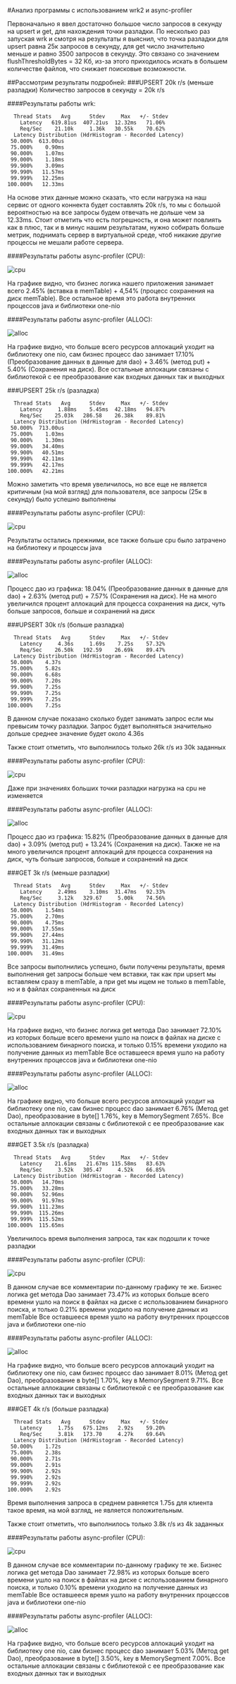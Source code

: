 #Анализ программы с использованием wrk2 и async-profiler

Первоначально я ввел достаточно большое число запросов в секунду на upsert и get, для нахождения точки разладки.
По несколько раз запуская wrk и смотря на результаты я выяснил, что точка разладки для upsert равна 25к запросов в секунду,
для get число значительно меньше и равно 3500 запросов в секунду. Это связано со значением flushThresholdBytes = 32 Кб,
из-за этого приходилось искать в большем количестве файлов, что снижает поисковые возможности.

##Рассмотрим результаты подробней:
###UPSERT 20k r/s (меньше разладки)
Количество запросов в секунду = 20k r/s

####Результаты работы wrk:
```
  Thread Stats   Avg      Stdev     Max   +/- Stdev
    Latency   619.81us  407.21us  12.32ms   71.06%
    Req/Sec    21.10k     1.36k   30.55k    70.62%
  Latency Distribution (HdrHistogram - Recorded Latency)
 50.000%  613.00us
 75.000%    0.90ms
 90.000%    1.07ms
 99.000%    1.18ms
 99.900%    3.09ms
 99.990%   11.57ms
 99.999%   12.25ms
100.000%   12.33ms
```
На основе этих данные можно сказать, что если нагрузка на наш сервис от одного коннекта будет составлять 20k r/s, 
то мы с большой вероятностью на все запросы будем отвечать не дольше чем за 12.33ms. Стоит отметить что есть погрешность, 
и она может повлиять как в плюс, так и в минус нашим результатам, нужно собирать больше метрик,
поднимать сервер в виртуальной среде, чтоб никакие другие процессы не мешали работе сервера.

####Результаты работы async-profiler (CPU):

![cpu](upsert/20000/cpu.png)

На графике видно, что бизнес логика нашего приложения занимает всего 2.45% (вставка в memTable) + 
4,54% (процесс сохранения на диск memTable). 
Все остальное время это работа внутренних процессов java и библиотеки one-nio

####Результаты работы async-profiler (ALLOC):

![alloc](upsert/20000/alloc.png)

На графике видно, что больше всего ресурсов аллокаций уходит на библиотеку one nio, сам бизнес процесс dao занимает 
17.10% (Преобразование данных в данные для dao) + 3.46% (метод put) + 5.40% (Сохранения на диск). 
Все остальные аллокации связаны с библиотекой с ее преобразование как входных данных так и выходных

###UPSERT 25k r/s (разладка)
```
  Thread Stats   Avg      Stdev     Max   +/- Stdev
    Latency     1.88ms    5.45ms  42.18ms   94.87%
    Req/Sec    25.03k   286.58    26.38k    89.81%
  Latency Distribution (HdrHistogram - Recorded Latency)
 50.000%  713.00us
 75.000%    1.03ms
 90.000%    1.30ms
 99.000%   34.40ms
 99.900%   40.51ms
 99.990%   42.11ms
 99.999%   42.17ms
100.000%   42.21ms
```
Можно заметить что время увеличилось, но все еще не является критичным (на мой взгляд) для пользователя, все запросы (25к в секунду) 
было успешно выполнены

####Результаты работы async-profiler (CPU):

![cpu](upsert/25000/cpu.png)

Результаты остались прежними, все также больше cpu было затрачено на библиотеку и процессы java


####Результаты работы async-profiler (ALLOC):

![alloc](upsert/25000/alloc.png)

Процесс дао из графика: 18.04% (Преобразование данных в данные для dao) + 2.63% (метод put) + 7.57% (Сохранения на диск).
Не на много увеличился процент аллокаций для процесса сохранения на диск, чуть больше запросов, больше и сохранений на диск

###UPSERT 30k r/s (больше разладка)

```
  Thread Stats   Avg      Stdev     Max   +/- Stdev
    Latency     4.36s     1.69s    7.25s    57.32%
    Req/Sec    26.50k   192.59    26.69k    89.47%
  Latency Distribution (HdrHistogram - Recorded Latency)
 50.000%    4.37s
 75.000%    5.82s
 90.000%    6.68s
 99.000%    7.20s
 99.900%    7.25s
 99.990%    7.25s
 99.999%    7.25s
100.000%    7.25s
```

В данном случае показано сколько будет занимать запрос если мы превысим точку разладки. 
Запрос будет выполняться значительно дольше среднее значение будет около 4.36s

Также стоит отметить, что выполнилось только 26k r/s из 30k заданных

####Результаты работы async-profiler (CPU):

![cpu](upsert/30000/cpu.png)

Даже при значениях больших точки разладки нагрузка на cpu не изменяется

####Результаты работы async-profiler (ALLOC):

![alloc](upsert/30000/alloc.png)

Процесс дао из графика: 15.82% (Преобразование данных в данные для dao) + 3.09% (метод put) + 13.24% (Сохранения на диск).
Также не на много увеличился процент аллокаций для процесса сохранения на диск, чуть больше запросов, больше и сохранений на диск


###GET 3k r/s (меньше разладки)

```
  Thread Stats   Avg      Stdev     Max   +/- Stdev
    Latency     2.49ms    3.10ms  31.47ms   92.33%
    Req/Sec     3.12k   329.67     5.00k    74.56%
  Latency Distribution (HdrHistogram - Recorded Latency)
 50.000%    1.54ms
 75.000%    2.70ms
 90.000%    4.75ms
 99.000%   17.55ms
 99.900%   27.44ms
 99.990%   31.12ms
 99.999%   31.49ms
100.000%   31.49ms
```
Все запросы выполнились успешно, были получены результаты, время выполнения get запросы больше чем вставки, 
так как при upsert мы вставляем сразу в memTable, 
а при get мы ищем не только в memTable, но и в файлах сохраненных на диск 

####Результаты работы async-profiler (CPU):

![cpu](get/3000/cpu.png)

На графике видно, что бизнес логика get метода Dao занимает 72.10% 
из которых больше всего времени ушло на поиск в файлах на диске с использованием бинарного поиска, 
и только 0.15% времени уходило на получение данных из memTable
Все оставшееся время ушло на работу внутренних процессов java и библиотеки one-nio

####Результаты работы async-profiler (ALLOC):

![alloc](get/3000/alloc.png)

На графике видно, что больше всего ресурсов аллокаций уходит на библиотеку one nio, сам бизнес процесс dao занимает
6.76% (Метод get Dao), преобразование в byte[] 1.76%, key в MemorySegment 7.65%.
Все остальные аллокации связаны с библиотекой с ее преобразование как входных данных так и выходных


###GET 3.5k r/s (разладка)
```
  Thread Stats   Avg      Stdev     Max   +/- Stdev
    Latency    21.61ms   21.67ms 115.58ms   83.63%
    Req/Sec     3.52k   305.47     4.52k    66.85%
  Latency Distribution (HdrHistogram - Recorded Latency)
 50.000%   14.70ms
 75.000%   33.28ms
 90.000%   52.96ms
 99.000%   91.97ms
 99.900%  111.23ms
 99.990%  115.26ms
 99.999%  115.52ms
100.000%  115.65ms
```
Увеличилось время выполнения запроса, так как подошли к точке разладки

####Результаты работы async-profiler (CPU):

![cpu](get/3500/cpu.png)

В данном случае все комментарии по-данному графику те же. Бизнес логика get метода Dao занимает 73.47%
из которых больше всего времени ушло на поиск в файлах на диске с использованием бинарного поиска,
и только 0.21% времени уходило на получение данных из memTable
Все оставшееся время ушло на работу внутренних процессов java и библиотеки one-nio

####Результаты работы async-profiler (ALLOC):

![alloc](get/3500/alloc.png)

На графике видно, что больше всего ресурсов аллокаций уходит на библиотеку one nio, сам бизнес процесс dao занимает
8.01% (Метод get Dao), преобразование в byte[] 1.70%, key в MemorySegment 9.71%.
Все остальные аллокации связаны с библиотекой с ее преобразование как входных данных так и выходных


###GET 4k r/s (больше разладка)

```
  Thread Stats   Avg      Stdev     Max   +/- Stdev
    Latency     1.75s   675.12ms   2.92s    59.20%
    Req/Sec     3.81k   173.70     4.27k    69.64%
  Latency Distribution (HdrHistogram - Recorded Latency)
 50.000%    1.72s
 75.000%    2.38s
 90.000%    2.71s
 99.000%    2.91s
 99.900%    2.92s
 99.990%    2.92s
 99.999%    2.92s
100.000%    2.92s
```

Время выполнения запроса в среднем равняется 1.75s для клиента такое время, на мой взгляд, не является положительным.

Также стоит отметить, что выполнилось только 3.8k r/s из 4k заданных

####Результаты работы async-profiler (CPU):

![cpu](get/4000/cpu.png)

В данном случае все комментарии по-данному графику те же. Бизнес логика get метода Dao занимает 72.98%
из которых больше всего времени ушло на поиск в файлах на диске с использованием бинарного поиска,
и только 0.10% времени уходило на получение данных из memTable
Все оставшееся время ушло на работу внутренних процессов java и библиотеки one-nio

####Результаты работы async-profiler (ALLOC):

![alloc](get/4000/alloc.png)

На графике видно, что больше всего ресурсов аллокаций уходит на библиотеку one nio, сам бизнес процесс dao занимает
5.03% (Метод get Dao), преобразование в byte[] 3.50%, key в MemorySegment 7.00%.
Все остальные аллокации связаны с библиотекой с ее преобразование как входных данных так и выходных
